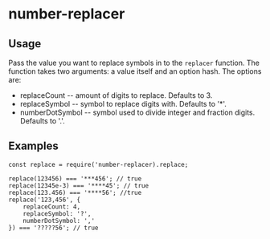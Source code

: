 # number-replacer

## Usage
Pass the value you want to replace symbols in to the `replacer` function. The function takes two arguments: a value itself and an option hash.
The options are:
* replaceCount -- amount of digits to replace. Defaults to 3.
* replaceSymbol -- symbol to replace digits with. Defaults to '*'.
* numberDotSymbol -- symbol used to divide integer and fraction digits. Defaults to '.'.

## Examples
```
const replace = require('number-replacer).replace;

replace(123456) === '***456'; // true
replace(12345e-3) === '****45'; // true
replace(123.456) === '****56'; //true
replace('123,456', {
    replaceCount: 4,
    replaceSymbol: '?',
    numberDotSymbol: ','
}) === '?????56'; // true
```
